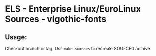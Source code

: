 # ELS - Enterprise Linux/EuroLinux Sources - vlgothic-fonts
 
## Usage:
  Checkout branch or tag. Use `make sources` to recreate  SOURCE0 archive.
